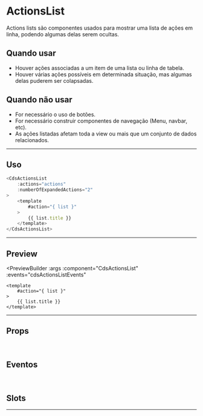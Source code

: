 # ActionsList

Actions lists são componentes usados para mostrar uma lista de ações em linha, podendo algumas delas serem ocultas.

## Quando usar

- Houver ações associadas a um item de uma lista ou linha de tabela.
- Houver várias ações possíveis em determinada situação, mas algumas delas puderem ser colapsadas.

## Quando não usar

- For necessário o uso de botões.
- For necessário construir componentes de navegação (Menu, navbar, etc).
- As ações listadas afetam toda a view ou mais que um conjunto de dados relacionados.

---

## Uso

```js
<CdsActionsList
	:actions="actions"
	:numberOfExpandedActions="2"
>
	<template
		#action="{ list }"
	>
		{{ list.title }}
	</template>
</CdsActionsList>
```

---

## Preview

<PreviewBuilder
	:args
	:component="CdsActionsList"
	:events="cdsActionsListEvents"
>
	<template
		#action="{ list }"
	>
		{{ list.title }}
	</template>
</PreviewBuilder>

---

## Props

<APITable
	name="ActionsList"
	section="props"
/>
<br />

## Eventos

<APITable
	name="ActionsList"
	section="events"
/>
<br />

## Slots

<APITable
	name="ActionsList"
	section="slots"
/>

---

<!-- ## Figma

<FigmaFrame
	src="https://embed.figma.com/design/J5fTswomlHu7RXk1gwbUq6/Cuida?node-id=2040-370&embed-host=share"
/> -->

<script setup>
import { ref } from 'vue';
import CdsActionsList from '@/components/ActionsList.vue';

const actions = [
	{
		"title": "Icon1",
		"disabled": true
	},
	{
		"title": "Icon2",
	},
	{
		"title": "Icon3",
	},
	{
		"title": "Icon4",
	}
];

const cdsActionsListEvents = [
	'expanded',
	'action-clicked'
];

const args = ref({
	actions,
	numberOfExpandedActions: 2
});
</script>
